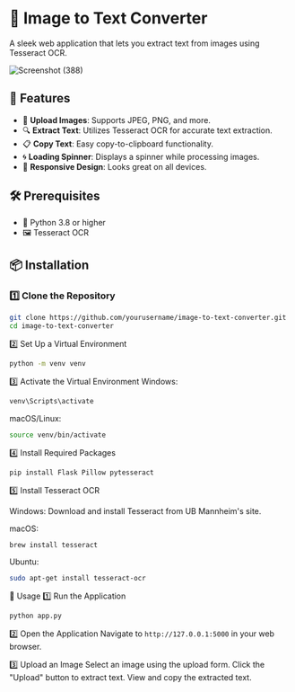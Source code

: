 # 🌟 Image to Text Converter

A sleek web application that lets you extract text from images using Tesseract OCR.

![Screenshot (388)](https://github.com/Sahasra-Kesara/image-to-text-converter/assets/121740972/8ad2b985-faa6-4641-b1ec-43481ccf5ad1)




## 🚀 Features

- 🌈 **Upload Images**: Supports JPEG, PNG, and more.
- 🔍 **Extract Text**: Utilizes Tesseract OCR for accurate text extraction.
- 📋 **Copy Text**: Easy copy-to-clipboard functionality.
- 🌀 **Loading Spinner**: Displays a spinner while processing images.
- 📱 **Responsive Design**: Looks great on all devices.

## 🛠️ Prerequisites

- 🐍 Python 3.8 or higher
- 🖼️ Tesseract OCR

## 📦 Installation

### 1️⃣ Clone the Repository

```bash
git clone https://github.com/yourusername/image-to-text-converter.git
cd image-to-text-converter
```
2️⃣ Set Up a Virtual Environment
```bash
python -m venv venv
```
3️⃣ Activate the Virtual Environment
Windows:
``` bash
venv\Scripts\activate
```
macOS/Linux:

```bash
source venv/bin/activate
```

4️⃣ Install Required Packages
```bash
pip install Flask Pillow pytesseract
```

5️⃣ Install Tesseract OCR

Windows:
Download and install Tesseract from UB Mannheim's site.

macOS:
```bash
brew install tesseract
```

Ubuntu:

```bash
sudo apt-get install tesseract-ocr
```

🚀 Usage
1️⃣ Run the Application
```bash
python app.py
```

2️⃣ Open the Application
Navigate to `http://127.0.0.1:5000` in your web browser.

3️⃣ Upload an Image
Select an image using the upload form.
Click the "Upload" button to extract text.
View and copy the extracted text.
